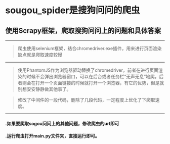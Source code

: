 # sougou_spider是搜狗问问的爬虫
## 使用Scrapy框架，爬取搜狗问问上的问题和具体答案
***
> 爬虫使用selenium框架，结合chromedriver.exe插件，用来进行页面渲染
缺点就是爬取速度较慢
***
> 使用PhantomJS作为浏览器驱动替换了chromedriver，前者在进行页面渲染的时候不会弹出浏览器窗口，可以在后台或者任务栏“无声无息”地爬，后者则会在打开一个页面链接的时候就打开一个浏览器，有它的优势，但是就别想安安静静做其他事了。

>修改了中间件的一段代码，删除了几段代码，一定程度上优化了下爬取速度。

***
#### .如果要爬取sogou问问上的其他问题，修改爬虫的url即可
#### .运行爬虫打开main.py文件夹，直接运行即可。
